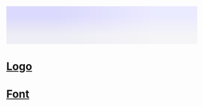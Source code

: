 <img height="100px" width="900px" src="Logo/Ummati.svg">

# [Logo](/Logo/ReadMe.md)

# [Font](/Font/ReadMe.md)
